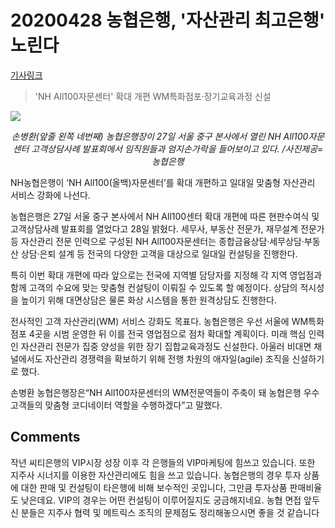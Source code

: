 # 20200428   농협은행, '자산관리 최고은행' 노린다

[기사링크](<https://www.sedaily.com/NewsView/1Z1NELSJKU>)



> 'NH All100자문센터' 확대 개편
> WM특화점포·장기교육과정 신설



![](https://newsimg.sedaily.com/2020/04/28/1Z1NELSJKU_1.jpg)

<center><i>손병환(앞줄 왼쪽 네번째) 농협은행장이 27일 서울 중구 본사에서 열린 NH All100자문센터 고객상담사례 발표회에서 임직원들과 엄지손가락을 들어보이고 있다. /사진제공=농협은행</i></center>



NH농협은행이 ‘NH All100(올백)자문센터’를 확대 개편하고 일대일 맞춤형 자산관리 서비스 강화에 나선다.



농협은행은 27일 서울 중구 본사에서 NH All100센터 확대 개편에 따른 현판수여식 및 고객상담사례 발표회를 열었다고 28일 밝혔다. 세무사, 부동산 전문가, 재무설계 전문가 등 자산관리 전문 인력으로 구성된 NH All100자문센터는 종합금융상담·세무상담·부동산 상담·은퇴 설계 등 전국의 다양한 고객을 대상으로 일대일 컨설팅을 진행한다.



특히 이번 확대 개편에 따라 앞으로는 전국에 지역별 담당자를 지정해 각 지역 영업점과 함께 고객의 수요에 맞는 맞춤형 컨설팅이 이뤄질 수 있도록 할 예정이다. 상담의 적시성을 높이기 위해 대면상담은 물론 화상 시스템을 통한 원격상담도 진행한다.



전사적인 고객 자산관리(WM) 서비스 강화도 목표다. 농협은행은 우선 서울에 WM특화점포 4곳을 시범 운영한 뒤 이를 전국 영업점으로 점차 확대할 계획이다. 미래 핵심 인력인 자산관리 전문가 집중 양성을 위한 장기 집합교육과정도 신설한다. 아울러 비대면 채널에서도 자산관리 경쟁력을 확보하기 위해 전행 차원의 애자일(agile) 조직을 신설하기로 했다.



손병환 농협은행장은“NH All100자문센터의 WM전문역들이 주축이 돼 농협은행 우수고객들의 맞춤형 코디네이터 역할을 수행하겠다”고 말했다.



## Comments

작년 씨티은행의 VIP시장 성장 이후 각 은행들의 VIP마케팅에 힘쓰고 있습니다. 또한 지주사 시너지를 이용한 자산관리에도 힘을 쓰고 있습니다.
농협은행의 경우 투자 상품에 대한 판매 및 컨설팅이 타은행에 비해 보수적인 곳입니다, 그만큼 투자상품 판매비율도 낮은데요. VIP의 경우는 어떤 컨설팅이 이루어질지도 궁금해지네요.
농협 면접 앞두신 분들은 지주사 협력 및 메트릭스 조직의 문제점도 정리해놓으시면 좋을 것 같습니다